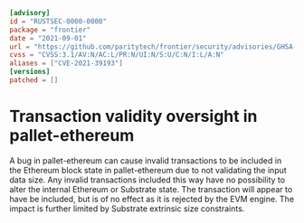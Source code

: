 ```toml
[advisory]
id = "RUSTSEC-0000-0000"
package = "frontier"
date = "2021-09-01"
url = "https://github.com/paritytech/frontier/security/advisories/GHSA-hw4v-5x4h-c3xm"
cvss = "CVSS:3.1/AV:N/AC:L/PR:N/UI:N/S:U/C:N/I:L/A:N"
aliases = ["CVE-2021-39193"]
[versions]
patched = []
```

# Transaction validity oversight in pallet-ethereum 

A bug in pallet-ethereum can cause invalid transactions to be included in the Ethereum block state in pallet-ethereum due to not validating the input data size. Any invalid transactions included this way have no possibility to alter the internal Ethereum or Substrate state. The transaction will appear to have be included, but is of no effect as it is rejected by the EVM engine. The impact is further limited by Substrate extrinsic size constraints.
